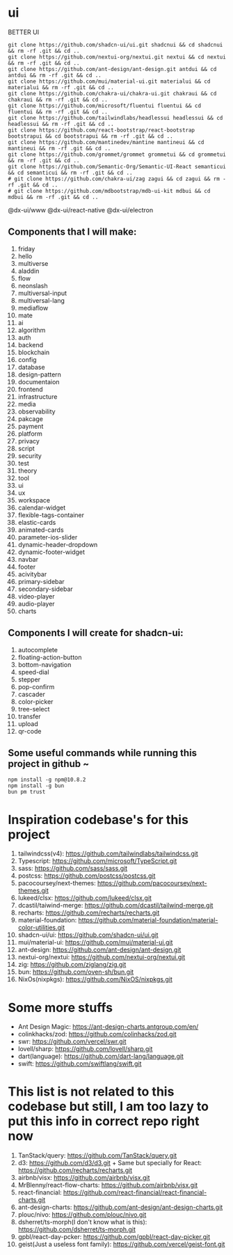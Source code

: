 # ui
BETTER UI
```
git clone https://github.com/shadcn-ui/ui.git shadcnui && cd shadcnui && rm -rf .git && cd ..
git clone https://github.com/nextui-org/nextui.git nextui && cd nextui && rm -rf .git && cd ..
git clone https://github.com/ant-design/ant-design.git antdui && cd antdui && rm -rf .git && cd ..
git clone https://github.com/mui/material-ui.git materialui && cd materialui && rm -rf .git && cd ..
git clone https://github.com/chakra-ui/chakra-ui.git chakraui && cd chakraui && rm -rf .git && cd ..
git clone https://github.com/microsoft/fluentui fluentui && cd fluentui && rm -rf .git && cd ..
git clone https://github.com/tailwindlabs/headlessui headlessui && cd headlessui && rm -rf .git && cd ..
git clone https://github.com/react-bootstrap/react-bootstrap bootstrapui && cd bootstrapui && rm -rf .git && cd ..
git clone https://github.com/mantinedev/mantine mantineui && cd mantineui && rm -rf .git && cd ..
git clone https://github.com/grommet/grommet grommetui && cd grommetui && rm -rf .git && cd ..
git clone https://github.com/Semantic-Org/Semantic-UI-React semanticui && cd semanticui && rm -rf .git && cd ..
# git clone https://github.com/chakra-ui/zag zagui && cd zagui && rm -rf .git && cd ..
# git clone https://github.com/mdbootstrap/mdb-ui-kit mdbui && cd mdbui && rm -rf .git && cd ..
```

@dx-ui/www
@dx-ui/react-native
@dx-ui/electron

## Components that I will make:
1. friday
2. hello
3. multiverse
4. aladdin
5. flow
6. neonslash
7. multiversal-input
8. multiversal-lang
9. mediaflow
10. mate
11. ai
12. algorithm
13. auth
14. backend
15. blockchain
16. config
17. database
18. design-pattern
19. documentaion
20. frontend
21. infrastructure
22. media
23. observability
24. pakcage
25. payment
26. platform
27. privacy
28. script
29. security
30. test
31. theory
32. tool
33. ui
34. ux
35. workspace
36. calendar-widget
37. flexible-tags-container
38. elastic-cards
39. animated-cards
40. parameter-ios-slider
41. dynamic-header-dropdown
42. dynamic-footer-widget
43. navbar
44. footer
45. acivitybar
46. primary-sidebar
47. secondary-sidebar
48. video-player
49. audio-player
50. charts
## Components I will create for shadcn-ui:
1. autocomplete
2. floating-action-button
3. bottom-navigation
4. speed-dial
5. stepper
6. pop-confirm
7. cascader
8. color-picker
9. tree-select
10. transfer
11. upload
12. qr-code

## Some useful commands while running this project in github ~
```
npm install -g npm@10.8.2
npm install -g bun
bun pm trust
```

# Inspiration codebase's for this project
1. tailwindcss(v4): https://github.com/tailwindlabs/tailwindcss.git
2. Typescript: https://github.com/microsoft/TypeScript.git
3. sass: https://github.com/sass/sass.git
4. postcss: https://github.com/postcss/postcss.git
1. pacocoursey/next-themes: https://github.com/pacocoursey/next-themes.git
1. lukeed/clsx: https://github.com/lukeed/clsx.git
1. dcastil/taiwind-merge: https://github.com/dcastil/tailwind-merge.git
1. recharts: https://github.com/recharts/recharts.git
5. material-foundation: https://github.com/material-foundation/material-color-utilities.git
6. shadcn-ui/ui: https://github.com/shadcn-ui/ui.git
7. mui/material-ui: https://github.com/mui/material-ui.git
8. ant-design: https://github.com/ant-design/ant-design.git
9. nextui-org/nextui: https://github.com/nextui-org/nextui.git
10. zig: https://github.com/ziglang/zig.git
11. bun: https://github.com/oven-sh/bun.git
12. NixOs(nixpkgs): https://github.com/NixOS/nixpkgs.git

# Some more stuffs
* Ant Design Magic: https://ant-design-charts.antgroup.com/en/
* colinkhacks/zod: https://github.com/colinhacks/zod.git
* swr: https://github.com/vercel/swr.git
* lovell/sharp: https://github.com/lovell/sharp.git
* dart(language): https://github.com/dart-lang/language.git
* swift: https://github.com/swiftlang/swift.git

<!-- Too lazy... -->
# This list is not related to this codebase but still, I am too lazy to put this info in correct repo right now
1. TanStack/query: https://github.com/TanStack/query.git
2. d3: https://github.com/d3/d3.git + Same but specially for React: https://github.com/recharts/recharts.git
3. airbnb/visx: https://github.com/airbnb/visx.git
4. MrBlenny/react-flow-charts: https://github.com/airbnb/visx.git
5. react-financial: https://github.com/react-financial/react-financial-charts.git
6. ant-design-charts: https://github.com/ant-design/ant-design-charts.git
7. plouc/nivo: https://github.com/plouc/nivo.git
8. dsherret/ts-morph(I don't know what is this): https://github.com/dsherret/ts-morph.git
9. gpbl/react-day-pcker: https://github.com/gpbl/react-day-picker.git
10. geist(Just a useless font family): https://github.com/vercel/geist-font.git

